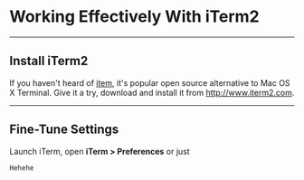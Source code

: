 # Working Effectively With iTerm2

- - - -

## Install iTerm2

If you haven't heard of [item](http://www.iterm2.com/), it's popular open
source alternative to Mac OS X Terminal. Give it a try, download and install it
from http://www.iterm2.com.

- - - -

## Fine-Tune Settings

Launch iTerm, open **iTerm > Preferences** or just 

```
Hehehe
```
